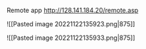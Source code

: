 Remote app
http://128.141.184.20/remote.asp

![[Pasted image 20221122135923.png|875]]

![[Pasted image 20221122135933.png|875]]
